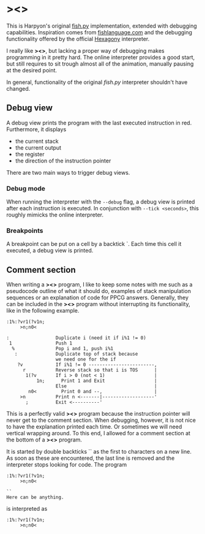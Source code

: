 # ><>

This is Harpyon's original [fish.py](https://gist.github.com/anonymous/6392418) implementation, extended with debugging capabilities. Inspiration comes from [fishlanguage.com](http://fishlanguage.com) and the debugging functionality offered by the official  [Hexagony](https://github.com/m-ender/hexagony) interpreter.

I really like **><>**, but lacking a proper way of debugging makes programming in it pretty hard. The online interpreter provides a good start, but still requires to sit trough almost all of the animation, manually pausing at the desired point.

In general, functionality of the original *fish.py* interpreter shouldn't have changed.

## Debug view

A debug view prints the program with the last executed instruction in red. Furthermore, it displays

* the current stack
* the current output
* the register
* the direction of the instruction pointer

There are two main ways to trigger debug views.

### Debug mode

When running the interpreter with the `--debug` flag, a debug view is printed after each instruction is executed. In conjunction with `--tick <seconds>`, this roughly mimicks the online interpreter.

### Breakpoints

A breakpoint can be put on a cell by a backtick \`. Each time this cell it executed, a debug view is printed.

## Comment section

When writing a **><>** program, I like to keep some notes with me such as a pseudocode outline of what it should do, examples of stack manipulation sequences or an explanation of code for PPCG answers. Generally, they can be included in the **><>** program without interrupting its functionality, like in the following example.

    :1%:?vr1(?v1n;
         >n;n0<

    :                 Duplicate i (need it if i%1 != 0)
     1                Push 1
      %               Pop i and 1, push i%1
       :              Duplicate top of stack because
                      we need one for the if
        ?v            If i%1 != 0 ------------------------,
          r           Reverse stack so that i is TOS      |
           1(?v       If i > 0 (not < 1)                  |
               1n;      Print 1 and Exit                  |
                      Else                                |
            n0<         Print 0 and --,                   |
         >n           Print n <-------|-------------------'
           ;          Exit <----------'

This is a perfectly valid **><>** program because the instruction pointer will never get to the comment section. When debugging, however, it is not nice to have the explanation printed each time. Or sometimes we will need vertical wrapping around. To this end, I allowed for a comment section at the bottom of a **><>** program.

It is started by double backticks \`\` as the first to characters on a new line. As soon as these are encountered, the last line is removed and the interpreter stops looking for code. The program

    :1%:?vr1(?v1n;
         >n;n0<

    ``
    Here can be anything.

is interpreted as

    :1%:?vr1(?v1n;
         >n;n0<
